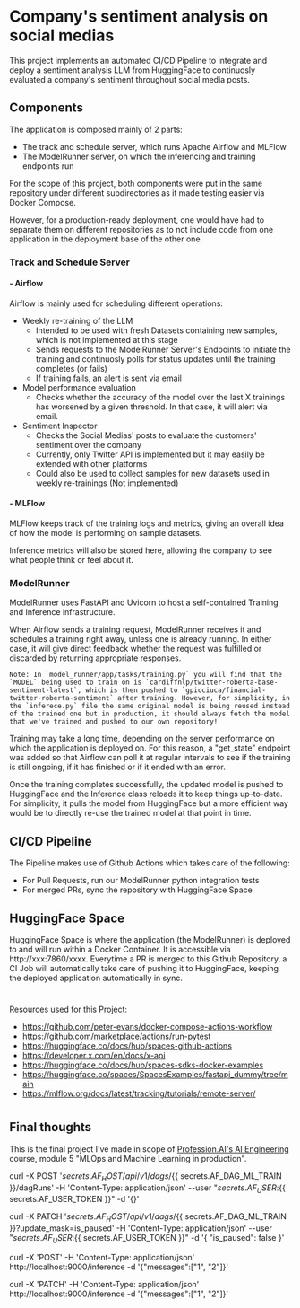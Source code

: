 # Company's sentiment analysis on social medias

This project implements an automated CI/CD Pipeline to integrate and deploy a sentiment analysis LLM from HuggingFace to continuosly evaluated a company's sentiment throughout social media posts.

## Components
The application is composed mainly of 2 parts:
- The track and schedule server, which runs Apache Airflow and MLFlow
- The ModelRunner server, on which the inferencing and training endpoints run

For the scope of this project, both components were put in the same repository under different subdirectories as it made testing easier via Docker Compose.

However, for a production-ready deployment, one would have had to separate them on different repositories as to not include code from one application in the deployment base of the other one.

### Track and Schedule Server
#### - Airflow
Airflow is mainly used for scheduling different operations:
- Weekly re-training of the LLM
  - Intended to be used with fresh Datasets containing new samples, which is not implemented at this stage
  - Sends requests to the ModelRunner Server's Endpoints to initiate the training and continuosly polls for status updates until the training completes (or fails)
  - If training fails, an alert is sent via email
- Model performance evaluation
  - Checks whether the accuracy of the model over the last X trainings has worsened by a given threshold. In that case, it will alert via email.
- Sentiment Inspector
  - Checks the Social Medias' posts to evaluate the customers' sentiment over the company
  - Currently, only Twitter API is implemented but it may easily be extended with other platforms
  - Could also be used to collect samples for new datasets used in weekly re-trainings (Not implemented)

#### - MLFlow
MLFlow keeps track of the training logs and metrics, giving an overall idea of how the model is performing on sample datasets.

Inference metrics will also be stored here, allowing the company to see what people think or feel about it.

### ModelRunner
ModelRunner uses FastAPI and Uvicorn to host a self-contained Training and Inference infrastructure.

When Airflow sends a training request, ModelRunner receives it and schedules a training right away, unless one is already running. In either case, it will give direct feedback whether the request was fulfilled or discarded by returning appropriate responses.

```
Note: In `model_runner/app/tasks/training.py` you will find that the `MODEL` being used to train on is `cardiffnlp/twitter-roberta-base-sentiment-latest`, which is then pushed to `gpicciuca/financial-twitter-roberta-sentiment` after training. However, for simplicity, in the `inferece.py` file the same original model is being reused instead of the trained one but in production, it should always fetch the model that we've trained and pushed to our own repository!
```

Training may take a long time, depending on the server performance on which the application is deployed on.
For this reason, a "get_state" endpoint was added so that Airflow can poll it at regular intervals to see if the training is still ongoing, if it has finished or if it ended with an error.

Once the training completes successfully, the updated model is pushed to HuggingFace and the Inference class reloads it to keep things up-to-date.
For simplicity, it pulls the model from HuggingFace but a more efficient way would be to directly re-use the trained model at that point in time.

## CI/CD Pipeline
The Pipeline makes use of Github Actions which takes care of the following:
- For Pull Requests, run our ModelRunner python integration tests
- For merged PRs, sync the repository with HuggingFace Space

## HuggingFace Space
HuggingFace Space is where the application (the ModelRunner) is deployed to and will run within a Docker Container.
It is accessible via http://xxx:7860/xxxx.
Everytime a PR is merged to this Github Repository, a CI Job will automatically take care of pushing it to HuggingFace, keeping the deployed application automatically in sync.

#

Resources used for this Project:
- https://github.com/peter-evans/docker-compose-actions-workflow
- https://github.com/marketplace/actions/run-pytest
- https://huggingface.co/docs/hub/spaces-github-actions
- https://developer.x.com/en/docs/x-api
- https://huggingface.co/docs/hub/spaces-sdks-docker-examples
- https://huggingface.co/spaces/SpacesExamples/fastapi_dummy/tree/main
- https://mlflow.org/docs/latest/tracking/tutorials/remote-server/

#

## Final thoughts
This is the final project I've made in scope of [Profession.AI's AI Engineering](https://profession.ai/corsi/master-ai-engineering/) course, module 5 "MLOps and Machine Learning in production".


curl -X POST '${{ secrets.AF_HOST }}/api/v1/dags/${{ secrets.AF_DAG_ML_TRAIN }}/dagRuns' -H 'Content-Type: application/json' --user "${{ secrets.AF_USER }}:${{ secrets.AF_USER_TOKEN }}" -d '{}'


curl -X PATCH '${{ secrets.AF_HOST }}/api/v1/dags/${{ secrets.AF_DAG_ML_TRAIN }}?update_mask=is_paused' -H 'Content-Type: application/json' --user "${{ secrets.AF_USER }}:${{ secrets.AF_USER_TOKEN }}" -d '{ "is_paused": false }'


curl -X 'POST' -H 'Content-Type: application/json' http://localhost:9000/inference -d '{"messages":["1", "2"]}'


curl -X 'PATCH' -H 'Content-Type: application/json' http://localhost:9000/inference -d '{"messages":["1", "2"]}'

